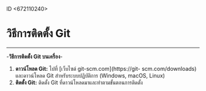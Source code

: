 ID <672110240>
# วิธีการติดตั้ง Git
---
-**วิธีการติดตั้ง Git บนเครื่อง**-
1. **ดาวน์โหลด Git:** ไปที่ [เว็บไซต์ git-scm.com](https://git-
scm.com/downloads) และดาวน์โหลด Git สำหรับระบบปฏิบัติการ (Windows, 
macOS, Linux)
2. **ติดตั้ง Git:** ติดตั้ง Git ที่ดาวน์โหลดมาและทำตามขั้นตอนการติดตั้ง